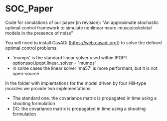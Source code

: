 # SOC_Paper
Code for simulations of our paper (in revision): "An approximate stochastic optimal control framework to simulate nonlinear neuro-musculoskeletal models in the presence of noise"


You will need to install CasADi (https://web.casadi.org/) to solve the defined optimal control problems.
 - 'mumps' is the standard linear solver used within IPOPT optionssol.ipopt.linear_solver = 'mumps'
 - in some cases the linear solver 'ma57' is more performant, but it is not open-source


In the folder with implentations for the model driven by four Hill-type muscles we provide two implementations.
 - The standard one: the covariance matrix is propagated in time using a shooting formulation
 - DC: the covariance matrix is propagated in time using a shooting formulation
